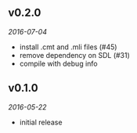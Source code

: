## v0.2.0

*2016-07-04*

- install .cmt and .mli files (#45)
- remove dependency on SDL (#31)
- compile with debug info

## v0.1.0

*2016-05-22*

- initial release
